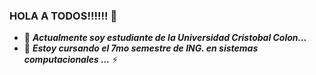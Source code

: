 ### HOLA A TODOS!!!!!! 👋


- 🔭 ***Actualmente soy estudiante de la Universidad Cristobal Colon...***
- 🌱 ***Estoy cursando el 7mo semestre de ING. en sistemas computacionales  ...***
  ⚡ 


